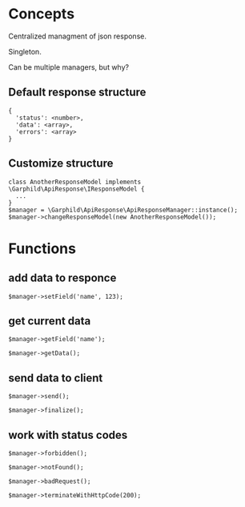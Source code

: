 # Concepts

Centralized managment of json response.

Singleton.

Can be multiple managers, but why?  

## Default response structure
```
{
  'status': <number>,
  'data': <array>,
  'errors': <array>
}
```

## Customize structure
```
class AnotherResponseModel implements \Garphild\ApiResponse\IResponseModel {
  ...
}
$manager = \Garphild\ApiResponse\ApiResponseManager::instance();
$manager->changeResponseModel(new AnotherResponseModel());
```

# Functions
## add data to responce
```
$manager->setField('name', 123);
```
## get current data
```
$manager->getField('name');
```
```
$manager->getData();
```
## send data to client
```
$manager->send();
```

```
$manager->finalize();
```
## work with status codes
```
$manager->forbidden();
```

```
$manager->notFound();
```

```
$manager->badRequest();
```

```
$manager->terminateWithHttpCode(200);
```
